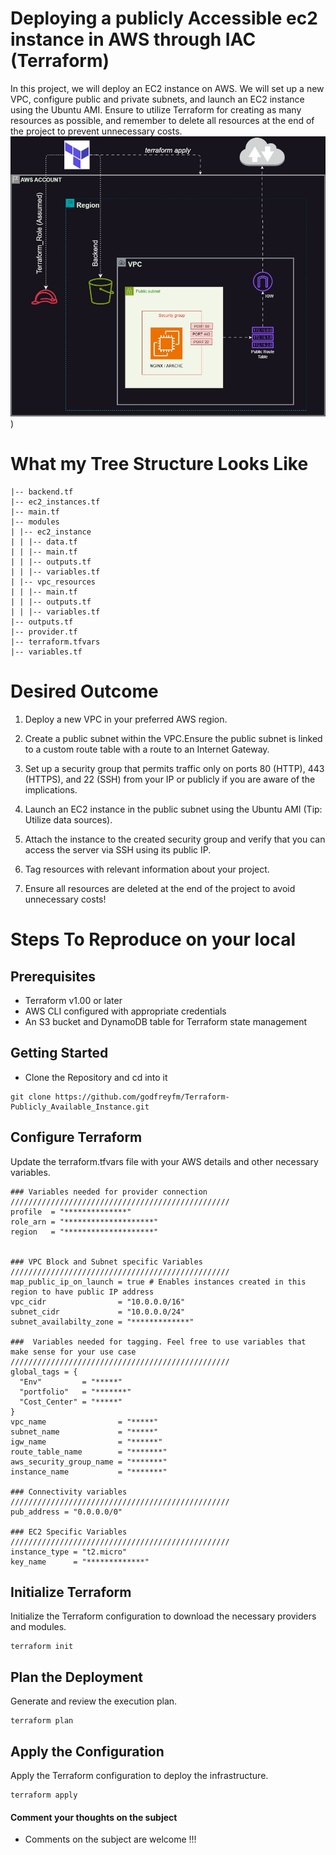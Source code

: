 # Deploying a publicly Accessible ec2 instance in AWS through IAC (Terraform)

In this project, we will deploy an EC2 instance on AWS. We will set up a new VPC, configure public and private subnets, and launch an EC2 instance using the Ubuntu AMI. Ensure to utilize Terraform for creating as many resources as possible, and remember to delete all resources at the end of the project to prevent unnecessary costs.
![Image of Architecture](./assets/Terraform-exercise-1.jpg))

# What my Tree Structure Looks Like
```
|-- backend.tf
|-- ec2_instances.tf
|-- main.tf
|-- modules
| |-- ec2_instance
| | |-- data.tf
| | |-- main.tf
| | |-- outputs.tf
| | |-- variables.tf
| |-- vpc_resources
| | |-- main.tf
| | |-- outputs.tf
| | |-- variables.tf
|-- outputs.tf
|-- provider.tf
|-- terraform.tfvars
|-- variables.tf
```
# Desired Outcome

1. Deploy a new VPC in your preferred AWS region.

2. Create a public subnet within the VPC.Ensure the public subnet is linked to a custom route table with a route to an Internet Gateway.

3. Set up a security group that permits traffic only on ports 80 (HTTP), 443 (HTTPS), and 22 (SSH) from your IP or publicly if you are aware of the implications.

4. Launch an EC2 instance in the public subnet using the Ubuntu AMI (Tip: Utilize data sources).

5. Attach the instance to the created security group and verify that you can access the server via SSH using its public IP.

6. Tag resources with relevant information about your project.

7. Ensure all resources are deleted at the end of the project to avoid unnecessary costs!

# Steps To Reproduce on your local
## Prerequisites
- Terraform v1.00 or later
- AWS CLI configured with appropriate credentials
- An S3 bucket and DynamoDB table for Terraform state management
## Getting Started
- Clone the Repository and cd into it
```
git clone https://github.com/godfreyfm/Terraform-Publicly_Available_Instance.git
```
## Configure Terraform
Update the terraform.tfvars file with your AWS details and other necessary variables.

```
### Variables needed for provider connection /////////////////////////////////////////////////
profile  = "**************"
role_arn = "********************"
region   = "********************"


### VPC Block and Subnet specific Variables /////////////////////////////////////////////////
map_public_ip_on_launch = true # Enables instances created in this region to have public IP address
vpc_cidr                = "10.0.0.0/16"
subnet_cidr             = "10.0.0.0/24"
subnet_availabilty_zone = "*************"

###  Variables needed for tagging. Feel free to use variables that make sense for your use case /////////////////////////////////////////////////
global_tags = {
  "Env"         = "*****"
  "portfolio"   = "*******"
  "Cost_Center" = "*****"
}
vpc_name                = "*****"
subnet_name             = "*****"
igw_name                = "******"
route_table_name        = "*******"
aws_security_group_name = "*******"
instance_name           = "*******"

### Connectivity variables ///////////////////////////////////////////////// 
pub_address = "0.0.0.0/0"

### EC2 Specific Variables ///////////////////////////////////////////////// 
instance_type = "t2.micro"
key_name      = "*************" 

```
## Initialize Terraform
Initialize the Terraform configuration to download the necessary providers and modules.
```
terraform init
```
## Plan the Deployment
Generate and review the execution plan.
```
terraform plan
```
## Apply the Configuration
Apply the Terraform configuration to deploy the infrastructure.
```
terraform apply
```
#### Comment your thoughts on the subject

- Comments on the subject are welcome !!!
